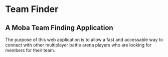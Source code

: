 # Team Finder
## A Moba Team Finding Application

The purpose of this web application is to allow a fast and accessable way to connect with other multiplayer battle arena players who are looking for members for their team.